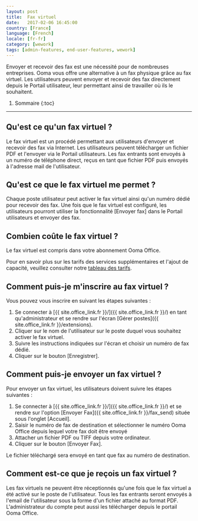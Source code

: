 ```yaml
---
layout: post
title:  Fax virtuel
date:   2017-02-06 16:45:00
country: [France]
language: [French]
locale: [fr-fr]
category: [wework]
tags: [admin-features, end-user-features, wework]
---
```


Envoyer et recevoir des fax est une nécessité pour de nombreuses entreprises. Ooma vous offre une alternative à un fax physique grâce au fax virtuel. Les utilisateurs peuvent envoyer et recevoir des fax directement depuis le Portail utilisateur, leur permettant ainsi de travailler où ils le souhaitent.

1. Sommaire
{:toc}
* * *

## Qu'est ce qu'un fax virtuel ?

Le fax virtuel est un procédé permettant aux utilisateurs d'envoyer et recevoir des fax via Internet. Les utilisateurs peuvent télécharger un fichier PDF et l'envoyer via le Portail utilisateurs. Les fax entrants sont envoyés à un numéro de téléphone direct, reçus en tant que fichier PDF puis envoyés à l'adresse mail de l'utilisateur.

## Qu'est ce que le fax virtuel me permet ?

Chaque poste utilisateur peut activer le fax virtuel ainsi qu'un numéro dédié pour recevoir des fax. Une fois que le fax virtuel est configuré, les utilisateurs pourront utiliser la fonctionnalité [Envoyer fax] dans le Portail utilisateurs et envoyer des fax.

## Combien coûte le fax virtuel ?

Le fax virtuel est compris dans votre abonnement Ooma Office.

Pour en savoir plus sur les tarifs des services supplémentaires et l'ajout de capacité, veuillez consulter notre [tableau des tarifs](/fr/fr/ooma-office-pricing-chart).

## Comment puis-je m'inscrire au fax virtuel ?

Vous pouvez vous inscrire en suivant les étapes suivantes :

1. Se connecter à [{{ site.office_link.fr }}/]({{ site.office_link.fr }}/) en tant qu'administrateur et se rendre sur l'écran [Gérer postes]({{ site.office_link.fr }}/extensions).
2. Cliquer sur le nom de l'utilisateur sur le poste duquel vous souhaitez activer le fax virtuel.
3. Suivre les instructions indiquées sur l'écran et choisir un numéro de fax dédié.
4. Cliquer sur le bouton [Enregistrer].

## Comment puis-je envoyer un fax virtuel ?
Pour envoyer un fax virtuel, les utilisateurs doivent suivre les étapes suivantes :

1. Se connecter à [{{ site.office_link.fr }}/]({{ site.office_link.fr }}/) et se rendre sur l'option [Envoyer Fax]({{ site.office_link.fr }}/fax_send) située sous l'onglet [Accueil]. 
2. Saisir le numéro de fax de destination et sélectionner le numéro Ooma Office depuis lequel votre fax doit être envoyé
3. Attacher un fichier PDF ou TIFF depuis votre ordinateur.
4. Cliquer sur le bouton [Envoyer Fax].

Le fichier téléchargé sera envoyé en tant que fax au numéro de destination.

## Comment est-ce que je reçois un fax virtuel ?

Les fax virtuels ne peuvent être réceptionnés qu'une fois que le fax virtuel a été activé sur le poste de l'utilisateur. Tous les fax entrants seront envoyés à l'email de l'utilisateur sous la forme d'un fichier attaché au format PDF. L'administrateur du compte peut aussi les télécharger depuis le portail Ooma Office.